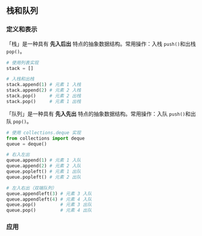 ## 栈和队列

### 定义和表示

「栈」是一种具有 **先入后出** 特点的抽象数据结构。常用操作：入栈 `push()`和出栈 `pop()`。

```python
# 使用列表实现
stack = []

# 入栈和出栈
stack.append(1) # 元素 1 入栈
stack.append(2) # 元素 2 入栈
stack.pop()     # 元素 2 出栈
stack.pop()     # 元素 1 出栈
```

「队列」是一种具有 **先入先出** 特点的抽象数据结构。常用操作：入队 `push()`和出队 `pop()`。

```python
# 使用 collections.deque 实现
from collections import deque
queue = deque()

# 右入左出
queue.append(1) # 元素 1 入队
queue.append(2) # 元素 2 入队
queue.popleft() # 元素 1 出队
queue.popleft() # 元素 2 出队

# 左入右出（双端队列）
queue.appendleft(3) # 元素 3 入队
queue.appendleft(4) # 元素 4 入队
queue.pop()         # 元素 3 出队
queue.pop()         # 元素 4 出队
```

### 应用


